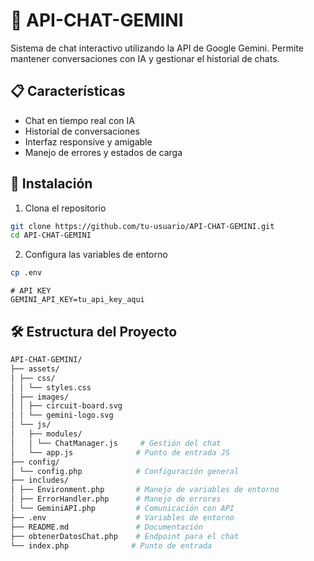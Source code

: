# 🤖 API-CHAT-GEMINI

Sistema de chat interactivo utilizando la API de Google Gemini. Permite mantener conversaciones con IA y gestionar el historial de chats.

## 📋 Características

- Chat en tiempo real con IA
- Historial de conversaciones
- Interfaz responsive y amigable
- Manejo de errores y estados de carga

## 🚀 Instalación

1. Clona el repositorio

```bash
git clone https://github.com/tu-usuario/API-CHAT-GEMINI.git
cd API-CHAT-GEMINI
```

2. Configura las variables de entorno

```bash
cp .env
```

```env
# API KEY
GEMINI_API_KEY=tu_api_key_aqui
```

## 🛠️ Estructura del Proyecto

```bash
API-CHAT-GEMINI/
├── assets/
│ ├── css/
│ │ └── styles.css
│ ├── images/
│ │ ├── circuit-board.svg
│ │ └── gemini-logo.svg
│ └── js/
│   ├── modules/
│   │ └── ChatManager.js     # Gestión del chat
│   └── app.js              # Punto de entrada JS
├── config/
│ └── config.php            # Configuración general
├── includes/
│ ├── Environment.php       # Manejo de variables de entorno
│ ├── ErrorHandler.php      # Manejo de errores
│ └── GeminiAPI.php         # Comunicación con API
├── .env                    # Variables de entorno
├── README.md               # Documentación
├── obtenerDatosChat.php    # Endpoint para el chat
└── index.php              # Punto de entrada
```
